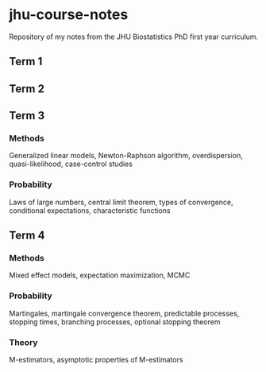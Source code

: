 # jhu-course-notes
Repository of my notes from the JHU Biostatistics PhD first year curriculum.

## Term 1

## Term 2

## Term 3
### Methods
Generalized linear models, Newton-Raphson algorithm, overdispersion, quasi-likelihood, case-control studies
### Probability
Laws of large numbers, central limit theorem, types of convergence, conditional expectations, characteristic functions

## Term 4
### Methods 
Mixed effect models, expectation maximization, MCMC

### Probability
Martingales, martingale convergence theorem, predictable processes, stopping times, branching processes, optional stopping theorem

### Theory
M-estimators, asymptotic properties of M-estimators
